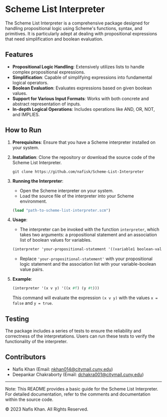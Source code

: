 # Scheme List Interpreter

The Scheme List Interpreter is a comprehensive package designed for handling propositional logic using Scheme's functions, syntax, and primitives. It is particularly adept at dealing with propositional expressions that need simplification and boolean evaluation.

## Features

- **Propositional Logic Handling**: Extensively utilizes lists to handle complex propositional expressions.
- **Simplification**: Capable of simplifying expressions into fundamental logical operators.
- **Boolean Evaluation**: Evaluates expressions based on given boolean values.
- **Support for Various Input Formats**: Works with both concrete and abstract representation of inputs.
- **In-depth Logical Operations**: Includes operations like AND, OR, NOT, and IMPLIES.

## How to Run

1. **Prerequisites**: Ensure that you have a Scheme interpreter installed on your system.

2. **Installation**: Clone the repository or download the source code of the Scheme List Interpreter.

    ```
    git clone https://github.com/nafisk/Scheme-List-Interpreter
    ```

3. **Running the Interpreter**:
   
   - Open the Scheme interpreter on your system.
   - Load the source file of the interpreter into your Scheme environment.

    ```scheme
    (load "path-to-scheme-list-interpreter.scm")
    ```

4. **Usage**:

    - The interpreter can be invoked with the function `interpreter`, which takes two arguments: a propositional statement and an association list of boolean values for variables.
    
    ```scheme
    (interpreter 'your-propositional-statement '((variable1 boolean-value1) (variable2 boolean-value2) ...))
    ```

    - Replace `'your-propositional-statement'` with your propositional logic statement and the association list with your variable-boolean value pairs.

5. **Example**:

    ```scheme
    (interpreter '(x v y) '((x #f) (y #t)))
    ```

    This command will evaluate the expression `(x v y)` with the values `x = false` and `y = true`.

## Testing

The package includes a series of tests to ensure the reliability and correctness of the interpretations. Users can run these tests to verify the functionality of the interpreter.

## Contributors

- Nafis Khan (Email: nkhan014@citymail.cuny.edu)
- Deepankar Chakraborty (Email: dchakra001@citymail.cuny.edu)

---

Note: This README provides a basic guide for the Scheme List Interpreter. For detailed documentation, refer to the comments and documentation within the source code. 

© 2023 Nafis Khan. All Rights Reserved.
